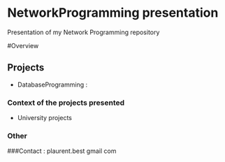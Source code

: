 NetworkProgramming presentation
=========================
Presentation of my Network Programming repository


#Overview

## Projects
 * DatabaseProgramming : 

### Context of the projects presented
 
 * University projects

### Other

###Contact :
plaurent.best <at> gmail <dot> com
